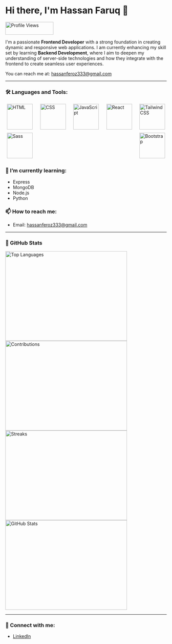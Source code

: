 # Hi there, I'm Hassan Faruq 👋

<img src="https://komarev.com/ghpvc/?username=Faruq-Feroz&color=blue&style=flat" alt="Profile Views" style="width: 150px; height: 40px;">


I'm a passionate **Frontend Developer** with a strong foundation in creating dynamic and responsive web applications. I am currently enhancing my skill set by learning **Backend Development**, where I aim to deepen my understanding of server-side technologies and how they integrate with the frontend to create seamless user experiences.

You can reach me at: [hassanferoz333@gmail.com](mailto:hassanferoz333@gmail.com)

---

### 🛠️ Languages and Tools:
<div style="display: flex; justify-content: space-between; align-items: center; flex-wrap: wrap;">
    <img src="https://i.pinimg.com/474x/ca/e1/b4/cae1b4f6b223fe5a7bb712b680cffa67.jpg" alt="HTML" style="width: 80px; height: 80px; margin: 5px;" />
    <img src="https://i.pinimg.com/474x/b7/c2/e5/b7c2e508920a1168b94dea8675fa311d.jpg" alt="CSS" style="width: 80px; height: 80px; margin: 5px;" />
    <img src="https://i.pinimg.com/474x/e7/97/a8/e797a8c593c81d72f395d1ccc022ba3f.jpg" alt="JavaScript" style="width: 80px; height: 80px; margin: 5px;" />
    <img src="https://i.pinimg.com/474x/7b/5f/ca/7b5fcae4b33fc0960642fe32d26b659f.jpg" alt="React" style="width: 80px; height: 80px; margin: 5px;" />
    <img src="https://i.pinimg.com/474x/99/dd/b6/99ddb6c710178e5b86ddf84882f0459e.jpg" alt="Tailwind CSS" style="width: 80px; height: 80px; margin: 5px;" />
    <img src="https://i.pinimg.com/736x/33/04/ad/3304ad7bb43da2aa07925a168b3c834b.jpg" alt="Sass" style="width: 80px; height: 80px; margin: 5px;" />
    <img src="https://i.pinimg.com/474x/92/d6/60/92d660adb69ff63b4d133cda9592d848.jpg" alt="Bootstrap" style="width: 80px; height: 80px; margin: 5px;" />
</div>

### 🌱 I’m currently learning:
- Express
- MongoDB
- Node.js
- Python

### 📫 How to reach me:
- Email: [hassanferoz333@gmail.com](mailto:hassanferoz333@gmail.com)

---

### 🌟 GitHub Stats

<div style="display: flex; justify-content: space-between; align-items: center; flex-wrap: wrap;">
    <img src="https://github-readme-stats.vercel.app/api/top-langs/?username=Faruq-Feroz&layout=compact&theme=dark" alt="Top Languages" style="width: 380px; height: 280px;" />
    <img src="https://github-readme-streak-stats.herokuapp.com/?user=Faruq-Feroz&theme=dark" alt="Contributions" style="width: 380px; height: 280px;" />
    <img src="https://github-readme-streak-stats.herokuapp.com/api?user=Faruq-Feroz&theme=dark&hide_border=true" alt="Streaks" style="width: 380px; height: 280px;" />
    <img src="https://github-readme-stats.vercel.app/api?username=Faruq-Feroz&show_icons=true&hide_title=true&theme=dark" alt="GitHub Stats" style="width: 380px; height: 280px;" />
</div>

---

### 🔗 Connect with me:
- [LinkedIn](https://www.linkedin.com/in/hassan-faruq-4a2858311/)
